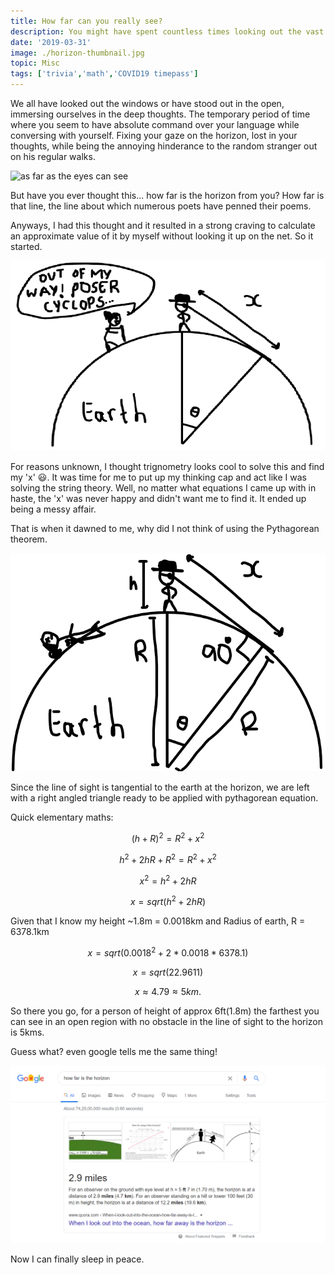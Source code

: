```yaml
---
title: How far can you really see?
description: You might have spent countless times looking out the vast horizon.. but have you ever thought how far it is?
date: '2019-03-31'
image: ./horizon-thumbnail.jpg
topic: Misc
tags: ['trivia','math','COVID19 timepass']
---
```


We all have looked out the windows or have stood out in the open, immersing ourselves in the deep thoughts. The temporary period of time where you seem to have absolute command over your language while conversing with yourself. Fixing your gaze on the horizon, lost in your thoughts, while being the annoying hinderance to the random stranger out on his regular walks.

![as far as the eyes can see](./horizon.gif)

But have you ever thought this... how far is the horizon from you? How far is that line, the line about which numerous poets have penned their poems.

Anyways, I had this thought  and it resulted in a strong craving to calculate an approximate value of it by myself without looking it up on the net. So it started.

![intial-diagram](./Sketch_1.png)

For reasons unknown, I thought trignometry looks cool to solve this and find my 'x' 😃. It was time for me to put up my thinking cap and act like I was solving the string theory. Well, no matter what equations I came up with in haste, the 'x' was never happy and didn't want me to find it. It ended up being a messy affair.

That is when it dawned to me, why did I not think of using the Pythagorean theorem.

![final-diagram](./Sketch_2.png)

Since the line of sight is tangential to the earth at the horizon, we are left with a right angled triangle ready to be applied with pythagorean equation.

Quick elementary maths:

$$
(h+R)^2 = R^2+x^2
$$

$$
h^2 + 2hR + R^2 = R^2 + x^2
$$

$$
x^2 = h^2 + 2hR
$$

$$
x = sqrt(h^2 + 2hR)
$$

Given that I know my height ~1.8m = 0.0018km and Radius of earth, R = 6378.1km

$$
x = sqrt(0.0018^2 + 2 * 0.0018 * 6378.1)
$$

$$
x = sqrt(22.9611)
$$

$$
x ≈ 4.79 ≈ 5km.
$$

So there you go, for a person of height of approx 6ft(1.8m) the farthest you can see in an open region with no obstacle in the line of sight to the horizon is 5kms.

Guess what? even google tells me the same thing! 

![google-result](./google-result.PNG)

Now I can finally sleep in peace.
